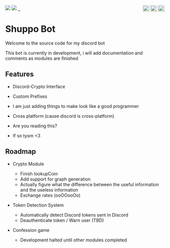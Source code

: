 
<!-- Badges -->

<img src="https://badgen.net/github/commits/Shuppin/ShuppoBot/main">
<img src="https://badgen.net/github/last-commit/Shuppin/ShuppoBot/main">
<a href="https://opensource.org/licenses/MIT">
		<img src="https://img.shields.io/badge/License-MIT-green.svg" height="21" title="License" align="right">&nbsp;
</a>
	&nbsp;
<a href="https://discord.gg/yjy2F9YWWG">
		<img src="https://badgen.net/discord/members/yjy2F9YWWG" height="21" title="Discord" align="right"/>
</a>
  &nbsp;
<a href="https://discord.gg/yjy2F9YWWG">
    <img src="https://badges.frapsoft.com/os/v2/open-source.svg?v=103" height="21" title="Open Source" align="right"/>
</a>
  &nbsp;

# Shuppo Bot

Welcome to the source code for my discord bot

This bot is currently in development, i will add documentation and comments as modules are finished
  

## Features

  

- Discord-Crypto Interface

- Custom Prefixes

- I am just adding things to make look like a good programmer

- Cross platform (cause discord is cross-platform)

- Are you reading this?

- If so tysm <3

## Roadmap

- Crypto Module
    * Finish lookupCoin
    * Add support for graph generation
    * Actually figure what the difference between the useful information and the useless information
    * Exchange rates (ooOOooOo)


- Token Detection System
    * Automatically detect Discord tokens sent in Discord
    * Deauthenticate token / Warn user (TBD)

- Confession game
    * Development halted until other modules completed